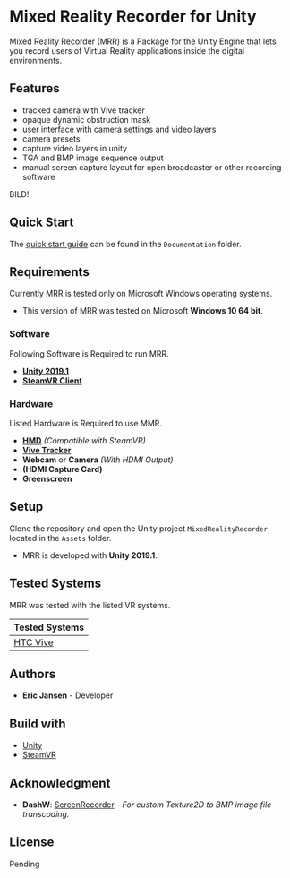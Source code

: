 # Mixed Reality Recorder for Unity

Mixed Reality Recorder (MRR) is a Package for the Unity Engine that lets you record users of Virtual Reality applications inside the digital environments.

## Features

- tracked camera with Vive tracker
- opaque dynamic obstruction mask
- user interface with camera settings and video layers
- camera presets
- capture video layers in unity
- TGA and BMP image sequence output
- manual screen capture layout for open broadcaster or other recording software

BILD!

## Quick Start

The [quick start guide](./Documentation/QUICKSTART.md) can be found in the `Documentation` folder.

## Requirements

Currently MRR is tested only on Microsoft Windows operating systems.

- This version of MRR was tested on Microsoft **Windows 10 64 bit**.

### Software

Following Software is Required to run MRR.

- **[Unity 2019.1](https://blogs.unity3d.com/2019/04/16/introducing-unity-2019-1/)**
- **[SteamVR Client](https://store.steampowered.com/app/250820/SteamVR/)**

### Hardware

Listed Hardware is Required to use MMR.

- **[HMD](https://store.steampowered.com/steamvr#WhatYouNeed)** *(Compatible with SteamVR)*
- **[Vive Tracker](https://www.vive.com/eu/vive-tracker/)**
- **Webcam** or **Camera** *(With HDMI Output)*
- **(HDMI Capture Card)**
- **Greenscreen**

## Setup

Clone the repository and open the Unity project `MixedRealityRecorder` located in the `Assets` folder.

- MRR is developed with **Unity 2019.1**.

## Tested Systems

MRR was tested with the listed VR systems.

| Tested Systems                                                          |
| ----------------------------------------------------------------------- |
| [HTC Vive](https://www.vive.com/eu/product/#vive%20series)              |

## Authors

- **Eric Jansen** - Developer

## Build with

- [Unity](https://unity.com/)
- [SteamVR](https://store.steampowered.com/steamvr)

## Acknowledgment

- **DashW**: [ScreenRecorder](https://gist.github.com/DashW/74d726293c0d3aeb53f4) - *For custom Texture2D to BMP image file transcoding.*

## License

Pending
